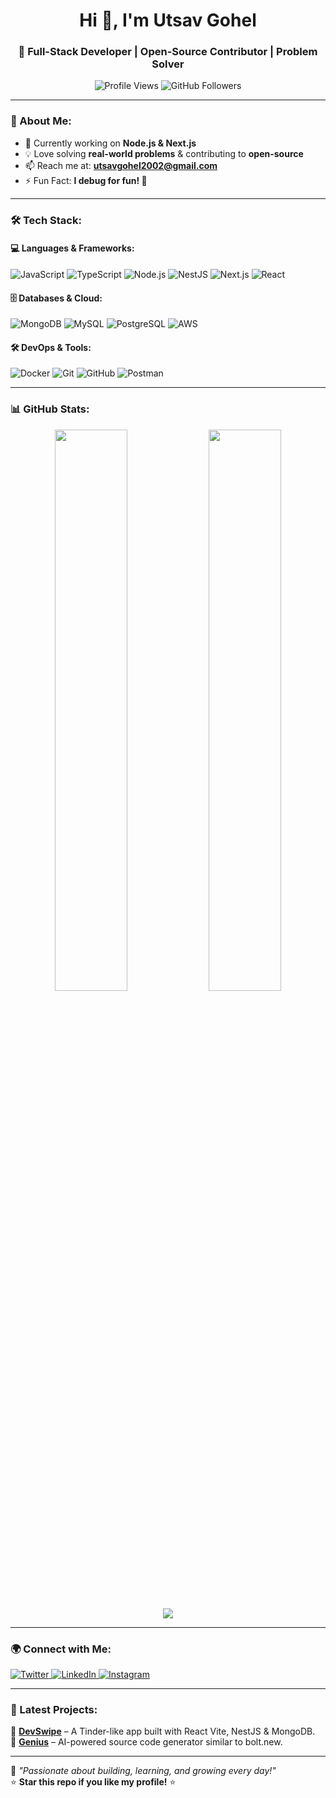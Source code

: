 <h1 align="center">Hi 👋, I'm Utsav Gohel</h1>
<h3 align="center">🚀 Full-Stack Developer | Open-Source Contributor | Problem Solver</h3>

<p align="center">
  <img src="https://komarev.com/ghpvc/?username=UtsavGohel&label=Profile%20views&color=0e75b6&style=flat" alt="Profile Views" />
  <img src="https://img.shields.io/github/followers/UtsavGohel?label=Followers&style=social" alt="GitHub Followers" />
</p>

---

### 🚀 About Me:
- 🔭 Currently working on **Node.js & Next.js**
- 💡 Love solving **real-world problems** & contributing to **open-source**
- 📫 Reach me at: **utsavgohel2002@gmail.com**
- ⚡ Fun Fact: **I debug for fun! 🐞**

---

### 🛠️ Tech Stack:
#### 💻 Languages & Frameworks:
![JavaScript](https://img.shields.io/badge/JavaScript-F7DF1E?style=for-the-badge&logo=javascript&logoColor=black)
![TypeScript](https://img.shields.io/badge/TypeScript-007ACC?style=for-the-badge&logo=typescript&logoColor=white)
![Node.js](https://img.shields.io/badge/Node.js-339933?style=for-the-badge&logo=node.js&logoColor=white)
![NestJS](https://img.shields.io/badge/NestJS-E0234E?style=for-the-badge&logo=nestjs&logoColor=white)
![Next.js](https://img.shields.io/badge/Next.js-000000?style=for-the-badge&logo=nextdotjs&logoColor=white)
![React](https://img.shields.io/badge/React-20232A?style=for-the-badge&logo=react&logoColor=61DAFB)

#### 🗄️ Databases & Cloud:
![MongoDB](https://img.shields.io/badge/MongoDB-47A248?style=for-the-badge&logo=mongodb&logoColor=white)
![MySQL](https://img.shields.io/badge/MySQL-4479A1?style=for-the-badge&logo=mysql&logoColor=white)
![PostgreSQL](https://img.shields.io/badge/PostgreSQL-336791?style=for-the-badge&logo=postgresql&logoColor=white)
![AWS](https://img.shields.io/badge/AWS-FF9900?style=for-the-badge&logo=amazonaws&logoColor=white)

#### 🛠️ DevOps & Tools:
![Docker](https://img.shields.io/badge/Docker-2496ED?style=for-the-badge&logo=docker&logoColor=white)
![Git](https://img.shields.io/badge/Git-F05032?style=for-the-badge&logo=git&logoColor=white)
![GitHub](https://img.shields.io/badge/GitHub-181717?style=for-the-badge&logo=github&logoColor=white)
![Postman](https://img.shields.io/badge/Postman-FF6C37?style=for-the-badge&logo=postman&logoColor=white)

---

### 📊 GitHub Stats:
<p align="center">
  <img width="48%" src="https://github-readme-stats.vercel.app/api?username=UtsavGohel&show_icons=true&theme=radical" />
  <img width="48%" src="https://github-readme-streak-stats.herokuapp.com/?user=UtsavGohel&theme=radical" />
</p>

<p align="center">
  <img src="https://github-profile-trophy.vercel.app/?username=UtsavGohel&theme=onedark&row=1&column=7&margin-w=15&margin-h=15" />
</p>

---

### 🌍 Connect with Me:
<p align="left">
  <a href="https://twitter.com/Gohelutsav4" target="_blank">
    <img src="https://img.shields.io/badge/Twitter-1DA1F2?style=for-the-badge&logo=twitter&logoColor=white" alt="Twitter"/>
  </a>
  <a href="https://www.linkedin.com/in/utsav-gohel-a0141a148/" target="_blank">
    <img src="https://img.shields.io/badge/LinkedIn-0077B5?style=for-the-badge&logo=linkedin&logoColor=white" alt="LinkedIn"/>
  </a>
  <a href="https://www.instagram.com/the_utsv__/" target="_blank">
    <img src="https://img.shields.io/badge/Instagram-E4405F?style=for-the-badge&logo=instagram&logoColor=white" alt="Instagram"/>
  </a>
</p>

---

### 🚀 Latest Projects:
🔹 **[DevSwipe](https://github.com/UtsavGohel/DevSwipe)** – A Tinder-like app built with React Vite, NestJS & MongoDB.  
🔹 **[Genius](https://github.com/UtsavGohel/Genius)** – AI-powered source code generator similar to bolt.new.  

---

💙 _"Passionate about building, learning, and growing every day!"_  
⭐ **Star this repo if you like my profile!** ⭐
